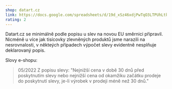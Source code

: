 ```yaml
---
shop: datart.cz
link: https://docs.google.com/spreadsheets/d/19d_xSz46xdjPwTqO3LTPUhLtkiiTF73R1ubj1uIWYt0/edit?usp=sharing
rating: 2
---
```


Datart.cz se minimálně podle popisu u slev na novou EU směrnici připravil. Nicméně u více jak tisícovky zlevněných produktů jsme narazili na nesrovnalosti, v někteých případech výpočet slevy evidentně nesplňuje deklarovaný popis.

Slovy e-shopu:

> 05/2022 Z popisu slevy: "Nejnižší cena v době 30 dnů před poskytnutím slevy nebo nejnižší cena od okamžiku začátku prodeje do poskytnutí slevy, je-li výrobek v prodeji méně než 30 dnů."
